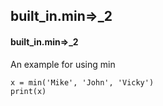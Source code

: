 ## built_in.min=>_2
#### built_in.min=>_2
An example for using min
```
x = min('Mike', 'John', 'Vicky')
print(x)
```